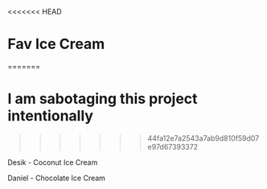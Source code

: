 
<<<<<<< HEAD
# Fav Ice Cream
=======
# I am sabotaging this project intentionally
>>>>>>> 44fa12e7a2543a7ab9d810f59d07e97d67393372

Desik - Coconut Ice Cream

Daniel - Chocolate Ice Cream
